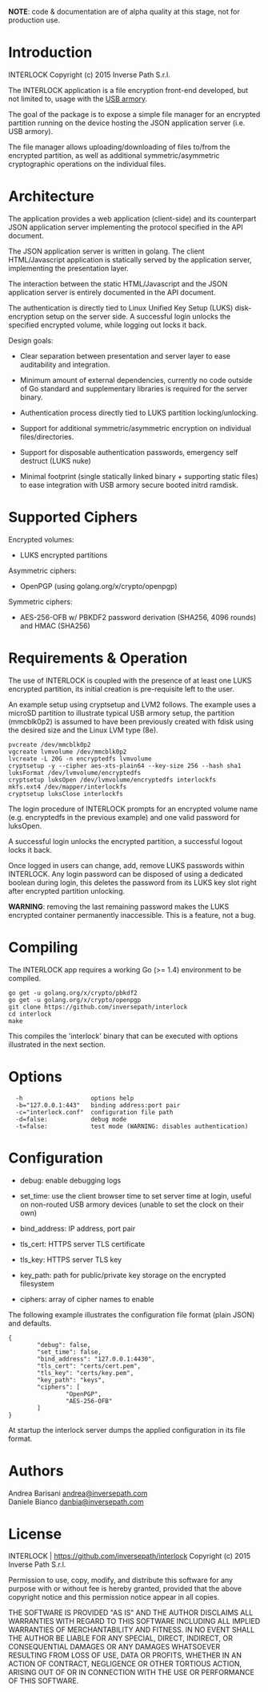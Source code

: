 **NOTE**: code & documentation are of alpha quality at this stage, not for
production use.

Introduction
============

INTERLOCK
Copyright (c) 2015 Inverse Path S.r.l.

The INTERLOCK application is a file encryption front-end developed, but not
limited to, usage with the [USB armory](http://inversepath.com/usbarmory).

The goal of the package is to expose a simple file manager for an encrypted
partition running on the device hosting the JSON application server (i.e. USB
armory).

The file manager allows uploading/downloading of files to/from the encrypted
partition, as well as additional symmetric/asymmetric cryptographic operations
on the individual files.

Architecture
============

The application provides a web application (client-side) and its counterpart
JSON application server implementing the protocol specified in the API
document.

The JSON application server is written in golang. The client HTML/Javascript
application is statically served by the application server, implementing the
presentation layer.

The interaction between the static HTML/Javascript and the JSON application
server is entirely documented in the API document.

The authentication is directly tied to Linux Unified Key Setup (LUKS)
disk-encryption setup on the server side. A successful login unlocks the
specified encrypted volume, while logging out locks it back.

Design goals:

* Clear separation between presentation and server layer to ease auditability
  and integration.

* Minimum amount of external dependencies, currently no code outside of Go
  standard and supplementary libraries is required for the server binary.

* Authentication process directly tied to LUKS partition locking/unlocking.

* Support for additional symmetric/asymmetric encryption on individual
  files/directories.

* Support for disposable authentication passwords, emergency self destruct
  (LUKS nuke)

* Minimal footprint (single statically linked binary + supporting static files)
  to ease integration with USB armory secure booted initrd ramdisk.

Supported Ciphers
=================

Encrypted volumes:

* LUKS encrypted partitions

Asymmetric ciphers:

* OpenPGP (using golang.org/x/crypto/openpgp)

Symmetric ciphers:

* AES-256-OFB w/ PBKDF2 password derivation (SHA256, 4096 rounds) and HMAC (SHA256)

Requirements & Operation
========================

The use of INTERLOCK is coupled with the presence of at least one LUKS
encrypted partition, its initial creation is pre-requisite left to the user.

An example setup using cryptsetup and LVM2 follows. The example uses a microSD
partition to illustrate typical USB armory setup, the partition (mmcblk0p2) is
assumed to have been previously created with fdisk using the desired size and
the Linux LVM type (8e).

```
pvcreate /dev/mmcblk0p2
vgcreate lvmvolume /dev/mmcblk0p2
lvcreate -L 20G -n encryptedfs lvmvolume
cryptsetup -y --cipher aes-xts-plain64 --key-size 256 --hash sha1 luksFormat /dev/lvmvolume/encryptedfs
cryptsetup luksOpen /dev/lvmvolume/encryptedfs interlockfs
mkfs.ext4 /dev/mapper/interlockfs
cryptsetup luksClose interlockfs
```

The login procedure of INTERLOCK prompts for an encrypted volume name (e.g.
encryptedfs in the previous example) and one valid password for luksOpen.

A successful login unlocks the encrypted partition, a successful logout locks
it back.

Once logged in users can change, add, remove LUKS passwords within INTERLOCK.
Any login password can be disposed of using a dedicated boolean during login,
this deletes the password from its LUKS key slot right after encrypted
partition unlocking.

**WARNING**: removing the last remaining password makes the LUKS encrypted
container permanently inaccessible. This is a feature, not a bug.

Compiling
=========

The INTERLOCK app requires a working Go (>= 1.4) environment to be compiled.

```
go get -u golang.org/x/crypto/pbkdf2
go get -u golang.org/x/crypto/openpgp
git clone https://github.com/inversepath/interlock
cd interlock
make
```

This compiles the 'interlock' binary that can be executed with options
illustrated in the next section.

Options
=======

```
  -h                   options help
  -b="127.0.0.1:443"   binding address:port pair
  -c="interlock.conf"  configuration file path
  -d=false:            debug mode
  -t=false:            test mode (WARNING: disables authentication)
```

Configuration
=============

* debug: enable debugging logs

* set_time: use the client browser time to set server time at login, useful on
  non-routed USB armory devices (unable to set the clock on their own)

* bind_address: IP address, port pair

* tls_cert: HTTPS server TLS certificate

* tls_key: HTTPS server TLS key

* key_path: path for public/private key storage on the encrypted filesystem

* ciphers: array of cipher names to enable

The following example illustrates the configuration file format (plain JSON)
and defaults.

```
{
        "debug": false,
        "set_time": false,
        "bind_address": "127.0.0.1:4430",
        "tls_cert": "certs/cert.pem",
        "tls_key": "certs/key.pem",
        "key_path": "keys",
        "ciphers": [
                "OpenPGP",
                "AES-256-OFB"
        ]
}

```

At startup the interlock server dumps the applied configuration in its file
format.

Authors
=======

Andrea Barisani <andrea@inversepath.com>  
Daniele Bianco  <danbia@inversepath.com>  

License
=======

INTERLOCK | https://github.com/inversepath/interlock
Copyright (c) 2015 Inverse Path S.r.l.

Permission to use, copy, modify, and distribute this software for any purpose
with or without fee is hereby granted, provided that the above copyright notice
and this permission notice appear in all copies.

THE SOFTWARE IS PROVIDED "AS IS" AND THE AUTHOR DISCLAIMS ALL WARRANTIES WITH
REGARD TO THIS SOFTWARE INCLUDING ALL IMPLIED WARRANTIES OF MERCHANTABILITY AND
FITNESS. IN NO EVENT SHALL THE AUTHOR BE LIABLE FOR ANY SPECIAL, DIRECT,
INDIRECT, OR CONSEQUENTIAL DAMAGES OR ANY DAMAGES WHATSOEVER RESULTING FROM
LOSS OF USE, DATA OR PROFITS, WHETHER IN AN ACTION OF CONTRACT, NEGLIGENCE OR
OTHER TORTIOUS ACTION, ARISING OUT OF OR IN CONNECTION WITH THE USE OR
PERFORMANCE OF THIS SOFTWARE.
